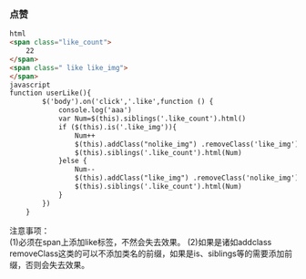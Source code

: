 
### 点赞
```html
html
<span class="like_count">
    22
</span>
<span class=" like like_img">
</span>
javascript
function userLike(){
        $('body').on('click','.like',function () {
            console.log('aaa')
            var Num=$(this).siblings('.like_count').html()
            if ($(this).is('.like_img')){
                Num++
                $(this).addClass("nolike_img") .removeClass('like_img')
                $(this).siblings('.like_count').html(Num)
            }else {
                Num--
                $(this).addClass("like_img") .removeClass('nolike_img')
                $(this).siblings('.like_count').html(Num)
            }
        })
    }
```
注意事项：<br/>
(1)必须在span上添加like标签，不然会失去效果。
(2)如果是诸如addclass removeClass这类的可以不添加类名的前缀，如果是is、siblings等的需要添加前缀，否则会失去效果。


